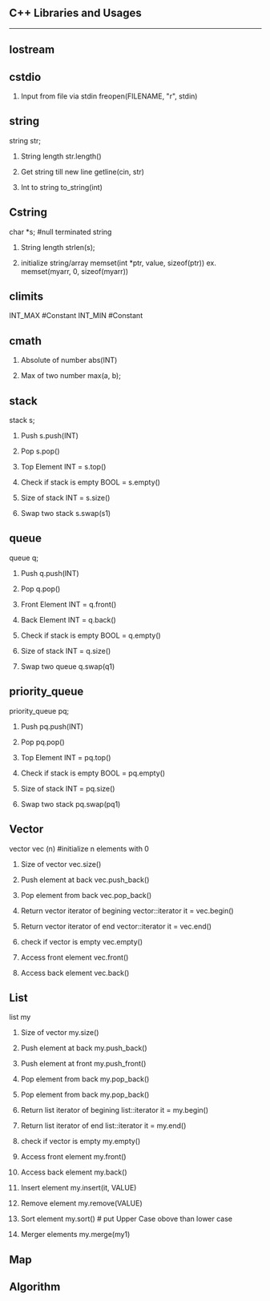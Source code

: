 C++ Libraries and Usages
------------------------
------------------------

Iostream
--------

cstdio
------
1. Input from file via stdin
freopen(FILENAME, "r", stdin)


string
------
string str;

1. String length
str.length()

2. Get string till new line
getline(cin, str)

3. Int to string
to_string(int)

Cstring
-------
char *s; #null terminated string

1. String length
strlen(s);

2. initialize string/array
memset(int *ptr, value, sizeof(ptr))
	ex. memset(myarr, 0, sizeof(myarr))


climits
-------
INT_MAX		#Constant
INT_MIN		#Constant

cmath
-----
1. Absolute of number
abs(INT)

2. Max of two number
max(a, b);

stack
-----
stack<int> s;

1. Push
s.push(INT)

2. Pop
s.pop()

3. Top Element
INT = s.top()

4. Check if stack is empty
BOOL = s.empty()

5. Size of stack
INT = s.size()

6. Swap two stack
s.swap(s1)

queue
-----
queue<int> q;

1. Push
q.push(INT)

2. Pop
q.pop()

3. Front Element
INT = q.front()

4. Back Element
INT = q.back()

5. Check if stack is empty
BOOL = q.empty()

6. Size of stack
INT = q.size()

7. Swap two queue
q.swap(q1)

priority_queue
--------------
priority_queue<int> pq;

1. Push
pq.push(INT)

2. Pop
pq.pop()

3. Top Element
INT = pq.top()

4. Check if stack is empty
BOOL = pq.empty()

5. Size of stack
INT = pq.size()

6. Swap two stack
pq.swap(pq1)

Vector
------
vector<type> vec (n)    #initialize n elements with 0

1. Size of vector
vec.size()

2. Push element at back
vec.push_back()

3. Pop element from back
vec.pop_back()

4. Return vector iterator of begining
vector<type>::iterator it = vec.begin()

5. Return vector iterator of end
vector<type>::iterator it = vec.end()

6. check if vector is empty
vec.empty()

7. Access front element
vec.front()

8. Access back element
vec.back()

List
----
list<type> my

1. Size of vector
my.size()

2. Push element at back
my.push_back()

3. Push element at front
my.push_front()

4. Pop element from back
my.pop_back()

5. Pop element from back
my.pop_back()

6. Return list iterator of begining
list<type>::iterator it = my.begin()

7. Return list iterator of end
list<type>::iterator it = my.end()

6. check if vector is empty
my.empty()

7. Access front element
my.front()

8. Access back element
my.back()

9. Insert element
my.insert(it, VALUE)

10. Remove element
my.remove(VALUE)

11. Sort element
my.sort()       # put Upper Case obove than lower case

12. Merger elements
my.merge(my1)


Map
---

Algorithm
---------